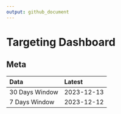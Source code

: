```yaml
---
output: github_document
---
```


# Targeting Dashboard



## Meta


|Data           |Latest     |
|:--------------|:----------|
|30 Days Window |2023-12-13 |
|7 Days Window  |2023-12-12 |
